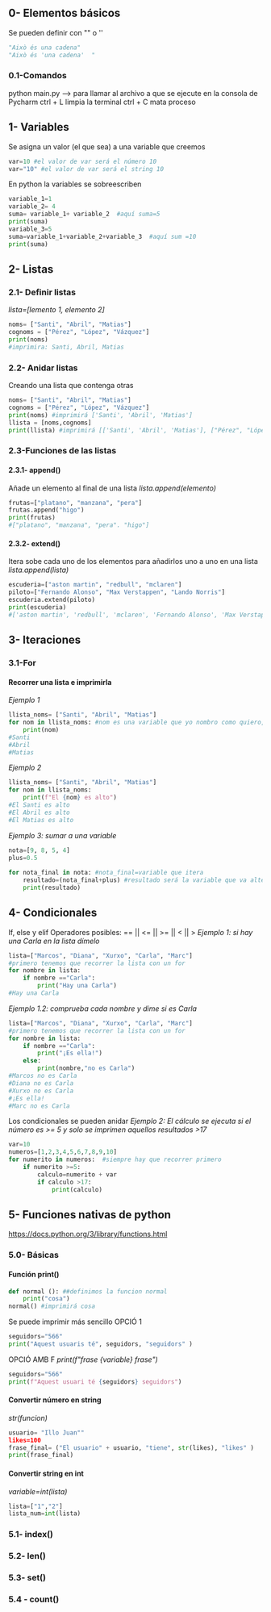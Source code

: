 ## 0- Elementos básicos
Se pueden definir con "" o ''
```Python
"Això és una cadena"
"Això és 'una cadena'  "
```
### 0.1-Comandos
python main.py  --> para llamar al archivo a que se ejecute en la consola de Pycharm
ctrl + L limpia la terminal
ctrl + C mata proceso


## 1- Variables
Se asigna un valor (el que sea) a una variable que creemos
```Python
var=10 #el valor de var será el número 10
var="10" #el valor de var será el string 10
```
En python la variables se sobreescriben
```Python
variable_1=1  
variable_2= 4  
suma= variable_1+ variable_2  #aquí suma=5
print(suma)  
variable_3=5  
suma=variable_1+variable_2+variable_3  #aquí sum =10
print(suma)
```


## 2- Listas 
### 2.1- Definir listas
*lista=[lemento 1, elemento 2]*
```Python
noms= ["Santi", "Abril", "Matias"]  
cognoms = ["Pérez", "López", "Vázquez"]  
print(noms)
#imprimira: Santi, Abril, Matias
```
### 2.2- Anidar listas
Creando una lista que contenga otras
```Python
noms= ["Santi", "Abril", "Matias"]  
cognoms = ["Pérez", "López", "Vázquez"]  
print(noms) #imprimirá ['Santi', 'Abril', 'Matias']
llista = [noms,cognoms]  
print(llista) #imprimirá [['Santi', 'Abril', 'Matias'], ["Pérez", "López", "Vázquez"]]
```
### 2.3-Funciones de las listas
#### 2.3.1- append()
Añade un elemento al final de una lista
*lista.append(elemento)*
```Python
frutas=["platano", "manzana", "pera"]  
frutas.append("higo")  
print(frutas) 
#["platano", "manzana", "pera". "higo"] 
```
#### 2.3.2- extend()
Itera sobe cada uno de los elementos para añadirlos uno a uno en una lista
*lista.append(lista)*
```Python
escuderia=["aston martin", "redbull", "mclaren"]  
piloto=["Fernando Alonso", "Max Verstappen", "Lando Norris"]  
escuderia.extend(piloto)  
print(escuderia)
#['aston martin', 'redbull', 'mclaren', 'Fernando Alonso', 'Max Verstappen', 'Lando Norris']
```


## 3- Iteraciones
### 3.1-For
#### Recorrer una lista e imprimirla
*Ejemplo 1*
```Python 
llista_noms= ["Santi", "Abril", "Matias"]  
for nom in llista_noms: #nom es una variable que yo nombro como quiero, la que recorre  
    print(nom)
#Santi
#Abril
#Matias
```
*Ejemplo 2*
```Python
llista_noms= ["Santi", "Abril", "Matias"]  
for nom in llista_noms:   
    print(f"El {nom} es alto")
#El Santi es alto
#El Abril es alto
#El Matias es alto
```
*Ejemplo 3: sumar a una variable*
```Python
nota=[9, 8, 5, 4]  
plus=0.5  
  
for nota_final in nota: #nota_final=variable que itera  
    resultado=(nota_final+plus) #resultado será la variable que va alternando + plus  
    print(resultado)
```


## 4- Condicionales
If, else y elif
Operadores posibles:  == || <= || >= || < || >
*Ejemplo 1: si hay una Carla en la lista dímelo*
```Python
lista=["Marcos", "Diana", "Xurxo", "Carla", "Marc"]  
#primero tenemos que recorrer la lista con un for  
for nombre in lista:  
    if nombre =="Carla":  
        print("Hay una Carla")
#Hay una Carla
```
*Ejemplo 1.2: comprueba cada nombre y dime si es Carla*
```Python
lista=["Marcos", "Diana", "Xurxo", "Carla", "Marc"]  
#primero tenemos que recorrer la lista con un for  
for nombre in lista:  
    if nombre =="Carla":  
        print("¡Es ella!")  
    else:  
        print(nombre,"no es Carla")
#Marcos no es Carla
#Diana no es Carla
#Xurxo no es Carla
#¡Es ella!
#Marc no es Carla
```
Los condicionales se pueden anidar
*Ejemplo 2: El cálculo se ejecuta si el número es >= 5 y solo se imprimen aquellos resultados >17*
```Python
var=10  
numeros=[1,2,3,4,5,6,7,8,9,10]  
for numerito in numeros:  #siempre hay que recorrer primero 
    if numerito >=5:  
        calculo=numerito + var  
        if calculo >17:  
            print(calculo)
```

## 5- Funciones nativas de python
https://docs.python.org/3/library/functions.html

### 5.0- Básicas
#### Función print()
```Python
def normal (): ##definimos la funcion normal
	print("cosa")
normal() #imprimirá cosa
```
Se puede imprimir más sencillo 
OPCIÓ 1
```Python
seguidors="566"  
print("Aquest usuaris té", seguidors, "seguidors" )
```
OPCIÓ AMB F 
*print(f"frase {variable} frase")*
```python
seguidors="566"
print(f"Aquest usuari té {seguidors} seguidors")
```

#### Convertir número en string
*str(funcion)*
```Python
usuario= "Illo Juan""  
likes=100  
frase_final= ("El usuario" + usuario, "tiene", str(likes), "likes" )  
print(frase_final)
```

#### Convertir string en int
*variable=int(lista)*
```python
lista=["1","2"]
lista_num=int(lista)
```


### 5.1- index()
### 5.2- len()
### 5.3- set()
### 5.4 - count()

